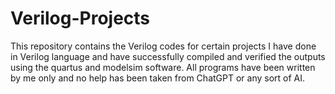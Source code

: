 # Verilog-Projects
This repository contains the Verilog codes for certain projects I have done in Verilog language and have successfully compiled and verified the outputs using the quartus and modelsim software. All programs have been written by me only and no help has been taken from ChatGPT or any sort of AI. 
